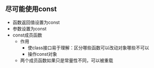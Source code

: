## 尽可能使用const
- 函数返回值设置为const
- 参数设置为const
- const成员函数
    - 作用
        - 使class接口易于理解：区分哪些函数可以改动对象哪些不可以
        - 操作const对象
    - 两个成员函数如果只是常量性不同，可以被重载